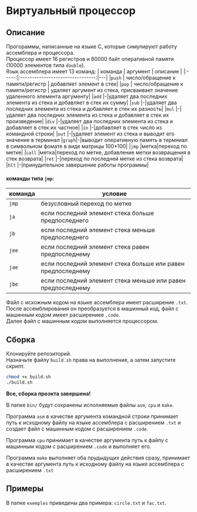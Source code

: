 # Виртуальный процессор
## Описание
Прогораммы, написанные на языке С, которые симулируют работу ассемблера и процессора.\
Процессор имеет 16 регистров и 80000 байт оперативной памяти (10000 элементов типа `double`).\
Язык ассемблера имеет 13 команд:
| команда | аргумент | описание |
|:-----:|:--------------------------------:|---|
|`push` | число/обращение к памяти/регистр | добавляет элемент в стек|
|`pop`  | число/обращение к памяти/регистр | удаляет аргумент из стека, присваивает значение удаленного элемента аргументу|
|`add`  |-|удаляет два последних элемента из стека и добавляет в стек их сумму|
|`sub`  |-|удаляет два последних элемента из стека и добавляет в стек их разность|
|`mul`  |-|удаляет два последних элемента из стека и добавляет в стек их произведение|
|`div`  |-|удаляет два последних элемента из стека и добавляет в стек их частное|
|`in`   |-|добавляет в стек число из командной строки|
|`out`  |-|удаляет элемент из стека и выводит его значение в терминал
|`graph`|-|выводит оперативную память в термниал в символьном фомате в виде матрицы 100*100|
|`jmp`  |метка|переход по метке|
|`call` |метка|переход по метке, добавление метки возвращения в стек возврата|
|`ret`  |-|переход по последней метке из стека возврата|
|`hlt`  |-|принудительное завершение работы программы|

#### команды типа `jmp`:
| команда | условие |
|---|---|
|`jmp`|безусловный переход по метке|
|`ja` |если последний элемент стека больше предпоследнего|
|`jb` |если последний элемент стека меньше предпоследнего|
|`jee`|если последний элемент стека равен предпоследнему|
|`jae`|если последний элемент стека больше или равен предпоследнему|
|`jbe`|если последний элемент стека меньше или равен предпоследнему|

Файл с исхожным кодом на языке ассемблера имеет расширение `.txt`.\
После ассемблирования он преобразуется в машинный код, файл с машинным кодом имеет расширениее `.code`.\
Далее файл с машинным кодом выполняется процессором.

## Сборка
Клонируйте репозиторий.\
Назначьте файлу `build.sh` права на выполнение, а затем запустите скрипт.
```bash
chmod +x build.sh
./build.sh
```
**Все, сборка проэкта завершена!**

В папке `bin/` будут сохранены исполняемые файлы `asm`, `cpu` и `make`.

Программа `asm` в качестве аргумента командной строки принимает путь к исходному файлу на языке ассемблера с расширением `.txt` и создает файл с машинным кодом с расширением `.code`.

Программа `cpu` принимает в качестве аргумента путь к файлу с машинным кодом с расширением `.code`  и выполняет его.

Программа `make` выполняет оба прудыдущих действия сразу, принимает в качестве аргумента путь к исходному файлу на языке ассемблера с расширением `.txt`
## Примеры
В папке `exemples` приведены два примера: `circle.txt` и `fac.txt`.


